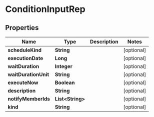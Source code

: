 

# ConditionInputRep


## Properties

Name | Type | Description | Notes
------------ | ------------- | ------------- | -------------
**scheduleKind** | **String** |  |  [optional]
**executionDate** | **Long** |  |  [optional]
**waitDuration** | **Integer** |  |  [optional]
**waitDurationUnit** | **String** |  |  [optional]
**executeNow** | **Boolean** |  |  [optional]
**description** | **String** |  |  [optional]
**notifyMemberIds** | **List&lt;String&gt;** |  |  [optional]
**kind** | **String** |  |  [optional]



